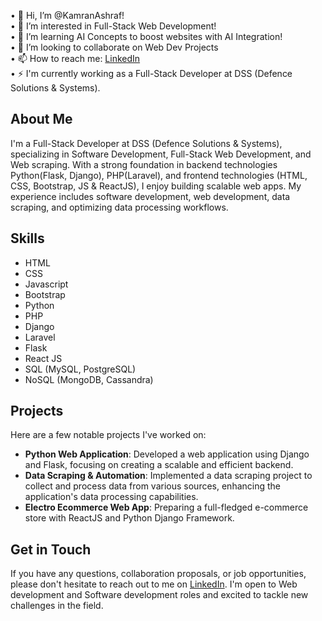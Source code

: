 • 👋 Hi, I’m @KamranAshraf!<br>
• 👀 I’m interested in Full-Stack Web Development!<br>
• 🌱 I’m  learning AI Concepts to boost websites with AI Integration! <br>
• 💞️ I’m looking to collaborate on Web Dev Projects<br>
• 📫 How to reach me: [LinkedIn](https://www.linkedin.com/in/mkamranashraf/)<br>
• ⚡ I'm currently working as a Full-Stack Developer at DSS (Defence Solutions & Systems).<br>

## About Me

I'm a Full-Stack Developer at DSS (Defence Solutions & Systems), specializing in Software Development, Full-Stack Web Development, and Web scraping. With a strong foundation in backend technologies Python(Flask, Django), PHP(Laravel), and frontend technologies (HTML, CSS, Bootstrap, JS & ReactJS), I enjoy building scalable web apps. My experience includes software development, web development, data scraping, and optimizing data processing workflows.

## Skills

- HTML
- CSS
- Javascript
- Bootstrap
- Python
- PHP
- Django
- Laravel
- Flask
- React JS
- SQL (MySQL, PostgreSQL)
- NoSQL (MongoDB, Cassandra)

## Projects

Here are a few notable projects I've worked on:

- **Python Web Application**: Developed a web application using Django and Flask, focusing on creating a scalable and efficient backend.
- **Data Scraping & Automation**: Implemented a data scraping project to collect and process data from various sources, enhancing the application's data processing capabilities.
- **Electro Ecommerce Web App**: Preparing a full-fledged e-commerce store with ReactJS and Python Django Framework.

## Get in Touch

If you have any questions, collaboration proposals, or job opportunities, please don't hesitate to reach out to me on [LinkedIn](https://www.linkedin.com/in/mkamranashraf/). I'm open to Web development and Software development roles and excited to tackle new challenges in the field.

<!---
KamranAshraf10/KamranAshraf10 is a ✨ special ✨ repository because its `README.md` (this file) appears on your GitHub profile.
You can click the Preview link to take a look at your changes.
--->
